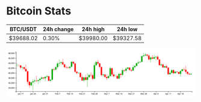 # Bitcoin Stats

BTC/USDT|24h change|24h high|24h low|
|---|---|---|---|
|$39688.02|0.30%|$39980.00|$39327.58|

<img src="./chart.svg">
